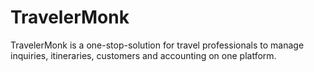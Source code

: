 # TravelerMonk
TravelerMonk is a one-stop-solution for travel professionals to manage inquiries, itineraries, customers and accounting on one platform.
